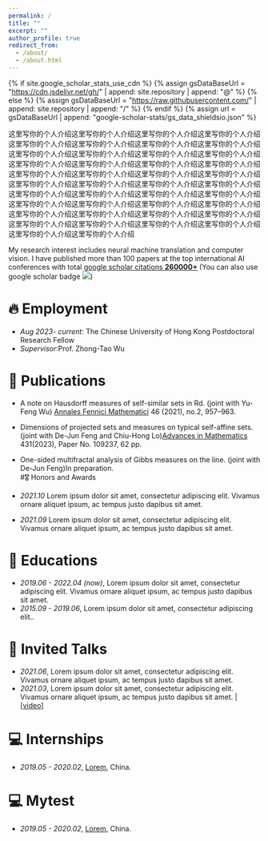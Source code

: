 ```yaml
---
permalink: /
title: ""
excerpt: ""
author_profile: true
redirect_from: 
  - /about/
  - /about.html
---
```


{% if site.google_scholar_stats_use_cdn %}
{% assign gsDataBaseUrl = "https://cdn.jsdelivr.net/gh/" | append: site.repository | append: "@" %}
{% else %}
{% assign gsDataBaseUrl = "https://raw.githubusercontent.com/" | append: site.repository | append: "/" %}
{% endif %}
{% assign url = gsDataBaseUrl | append: "google-scholar-stats/gs_data_shieldsio.json" %}

<span class='anchor' id='about-me'></span>

这里写你的个人介绍这里写你的个人介绍这里写你的个人介绍这里写你的个人介绍这里写你的个人介绍这里写你的个人介绍这里写你的个人介绍这里写你的个人介绍这里写你的个人介绍这里写你的个人介绍这里写你的个人介绍这里写你的个人介绍这里写你的个人介绍这里写你的个人介绍这里写你的个人介绍这里写你的个人介绍这里写你的个人介绍这里写你的个人介绍这里写你的个人介绍这里写你的个人介绍这里写你的个人介绍这里写你的个人介绍这里写你的个人介绍这里写你的个人介绍这里写你的个人介绍这里写你的个人介绍这里写你的个人介绍这里写你的个人介绍这里写你的个人介绍这里写你的个人介绍这里写你的个人介绍这里写你的个人介绍这里写你的个人介绍这里写你的个人介绍这里写你的个人介绍这里写你的个人介绍这里写你的个人介绍这里写你的个人介绍这里写你的个人介绍这里写你的个人介绍这里写你的个人介绍这里写你的个人介绍

<div>My research interest includes neural machine translation and computer vision. I have published more than 100 papers at the top international AI conferences with total 
<a href='https://scholar.google.com/citations?user=DhtAFkwAAAAJ'>google scholar citations <strong><span id='total_cit'>260000+</span></strong></a> (You can also use google scholar badge <a href='https://scholar.google.com/citations?user=DhtAFkwAAAAJ'><img src="https://img.shields.io/endpoint?url={{ url | url_encode }}&logo=Google%20Scholar&labelColor=f6f6f6&color=9cf&style=flat&label=citations"></a>)</div>


# 🔥  Employment
- *Aug 2023- current*: The Chinese University of Hong Kong
                       Postdoctoral Research Fellow
- *Supervisor*:Prof. Zhong-Tao Wu

# 📝 Publications 

- A note on Hausdorff measures of self-similar sets in Rd. (joint with Yu-Feng Wu) [Annales Fennici Mathematici](https://afm.journal.fi/article/view/110908) 46 (2021), no.2, 957–963.
  
- Dimensions of projected sets and measures on typical self-affine sets. (joint with De-Jun Feng and Chiu-Hong Lo)[Advances in Mathematics]() 431(2023), Paper No. 109237, 62 pp.  
  
- One-sided multifractal analysis of Gibbs measures on the line. (joint with De-Jun Feng)In preparation.  
#🎖 Honors and Awards
- *2021.10* Lorem ipsum dolor sit amet, consectetur adipiscing elit. Vivamus ornare aliquet ipsum, ac tempus justo dapibus sit amet. 
- *2021.09* Lorem ipsum dolor sit amet, consectetur adipiscing elit. Vivamus ornare aliquet ipsum, ac tempus justo dapibus sit amet. 

# 📖 Educations
- *2019.06 - 2022.04 (now)*, Lorem ipsum dolor sit amet, consectetur adipiscing elit. Vivamus ornare aliquet ipsum, ac tempus justo dapibus sit amet. 
- *2015.09 - 2019.06*, Lorem ipsum dolor sit amet, consectetur adipiscing elit.. 

# 💬 Invited Talks
- *2021.06*, Lorem ipsum dolor sit amet, consectetur adipiscing elit. Vivamus ornare aliquet ipsum, ac tempus justo dapibus sit amet. 
- *2021.03*, Lorem ipsum dolor sit amet, consectetur adipiscing elit. Vivamus ornare aliquet ipsum, ac tempus justo dapibus sit amet.  \| [\[video\]](https://github.com/)

# 💻 Internships
- *2019.05 - 2020.02*, [Lorem](https://github.com/), China.


# 💻 Mytest
- *2019.05 - 2020.02*, [Lorem](https://github.com/), China.